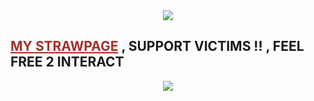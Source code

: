 <center><img src="https://64.media.tumblr.com/20fd5bfd35e23958c3e7472732f450db/86d03b3b12bd0087-8d/s640x960/6e90a652a37a8311020b6197666514981aea534a.pnj"></img></center>
<h2>  <a href="https://earthscore.straw.page/"style="color:#a52f29">MY STRAWPAGE</a></center> , SUPPORT VICTIMS !! , FEEL FREE 2 INTERACT </h2>
<center> <img src="https://64.media.tumblr.com/fb6b4c9b50a0e10ef4776a9bfd897ef8/86d03b3b12bd0087-0f/s640x960/7ef45c1d602a0ed3fe747753c29297a83d6ec5e6.pnj"></img><center>

